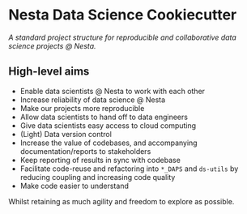 # Nesta Data Science Cookiecutter

_A standard project structure for reproducible and collaborative data science projects @ Nesta._

## High-level aims

- Enable data scientists @ Nesta to work with each other
- Increase reliability of data science @ Nesta
- Make our projects more reproducible
- Allow data scientists to hand off to data engineers
- Give data scientists easy access to cloud computing
- (Light) Data version control
- Increase the value of codebases, and accompanying documentation/reports to stakeholders
- Keep reporting of results in sync with codebase
- Facilitate code-reuse and refactoring into `*_DAPS` and `ds-utils` by reducing coupling and increasing code quality
- Make code easier to understand

Whilst retaining as much agility and freedom to explore as possible.
